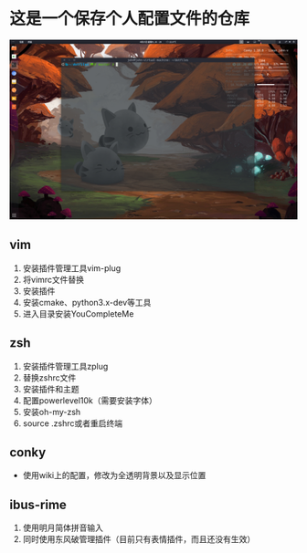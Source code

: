 # 这是一个保存个人配置文件的仓库

![Ubuntu_Gnome](./pictures/ubuntu_gnome.png)

## vim
1. 安装插件管理工具vim-plug
2. 将vimrc文件替换
3. 安装插件
4. 安装cmake、python3.x-dev等工具
5. 进入目录安装YouCompleteMe

## zsh
1. 安装插件管理工具zplug
2. 替换zshrc文件
3. 安装插件和主题
4. 配置powerlevel10k（需要安装字体）
5. 安装oh-my-zsh
6. source .zshrc或者重启终端

## conky
* 使用wiki上的配置，修改为全透明背景以及显示位置

## ibus-rime
1. 使用明月简体拼音输入
2. 同时使用东风破管理插件（目前只有表情插件，而且还没有生效）

